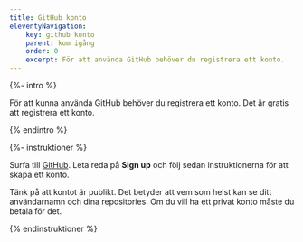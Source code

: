 ```yaml
---
title: GitHub konto
eleventyNavigation:
    key: github konto
    parent: kom igång
    order: 0
    excerpt: För att använda GitHub behöver du registrera ett konto.
---
```


{%- intro %}

För att kunna använda GitHub behöver du registrera ett konto. Det är gratis att registrera ett konto.

{% endintro %}

{%- instruktioner %}

Surfa till [GitHub](https://github.com/). Leta reda på **Sign up** och följ sedan instruktionerna för att skapa ett konto.

Tänk på att kontot är publikt. Det betyder att vem som helst kan se ditt användarnamn och dina repositories. Om du vill ha ett privat konto måste du betala för det.

{% endinstruktioner %}

